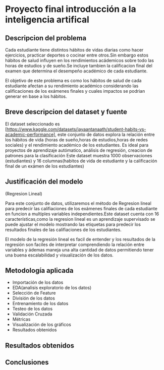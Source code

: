 # Proyecto final introducción a la inteligencia artifical

## Descripcion del problema

Cada estudiante tiene distintos hábitos de vidas diarias como hacer ejercicios, practicar deportes o cocinar entre otros.Sin embargo estos hábitos de salud influyen en los rendimientos acádemicos sobre todo las horas de estudios y de sueño.Se incluye tambien la calificacion final del examen que determina el desempeño académico de cada estudiante.

El objetivo de este problema es como los hábitos de salud de cada estudiante afectan a su rendimiento académico considerando las calificaciones de los exámenes finales y cuales impactos se podrian generar en base a los hábitos.

## Breve descripcion del dataset y fuente

El dataset seleccionado es [https://www.kaggle.com/datasets/jayaantanaath/student-habits-vs-academic-performance], este conjunto de datos explora la relación entre los hábitos de vida (horas de sueño,horas de estudios,horas de redes sociales) y el rendimiento académico de los estudiantes.
Es ideal para proyectos de aprendizaje autómatico, análisis de regresión, creacion de patrones para la clasificación
Este dataset muestra 1000 observaciones (estudiantes) y 16 columnas(habitos de vida de estudiante y la calificación final de un exámen de los estudiantes)

## Justificación del modelo

(Regresion Lineal)

Para este conjunto de datos, utilizaremos el método de Regresion lineal para predecir las califiaciones de los exámenes finales de cada estudiante en funcion a multiples variables independientes.Este dataset cuenta con 16 características,como la regresion lineal es un aprendizaje supervisado se puede ajustar el modelo mostrando las etiquetas para predecir los resultados finales de las califiaciones de los estudiantes.

El modelo de la regresión lineal es facil de entender y los resultados de la regresión son faciles de interpretar comprendiendo la relación entre variables y ádemas maneja una alta cantidad de datos permitiendo tener una buena escalabilidad y visualización de los datos.

## Metodología aplicada

- Importación de los datos
- EDA(analisis exploratorio de los datos)
- Selección de Feature
- División de los datos
- Entrenamiento de los datos
- Testeo de los datos
- Validación Cruzada
- Métricas
- Visualización de los gráficos
- Resultados obtenidos

## Resultados obtenidos

## Conclusiones
